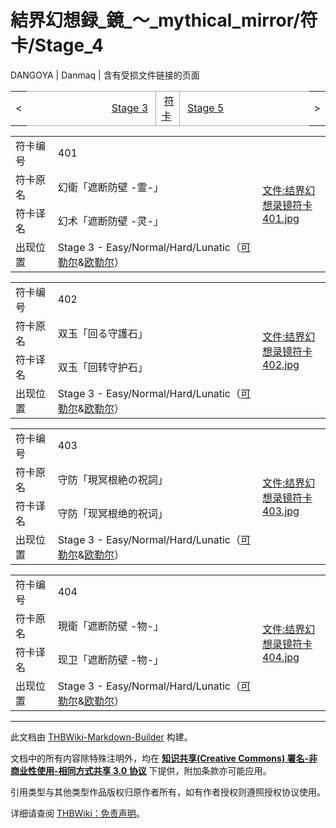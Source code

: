 # 結界幻想録_鏡_～_mythical_mirror/符卡/Stage_4

<!-- source html: G:\repos\THBWiki-Markdown-Builder\THBWikiMarkdown\Temp\main\8\8e\ns0%3A%E7%B5%90%E7%95%8C%E5%B9%BB%E6%83%B3%E9%8C%B2_%E9%8F%A1_%EF%BD%9E_mythical_mirror%2F%E7%AC%A6%E5%8D%A1%2FStage_4.html -->

DANGOYA | Danmaq | 含有受损文件链接的页面

<center>

<table>
<tbody><tr>
<td>&lt;
</td>
<td style="border-top: 1px solid #aaaaaa; border-bottom: 1px solid #aaaaaa; width: 50%; text-align: right"><a href="./結界幻想録_鏡_～_mythical_mirror-符卡-Stage_3.md" title="結界幻想録 鏡 ～ mythical mirror/符卡/Stage 3">Stage 3</a>&#160;
</td>
<td style="text-align: center; border-left: 1px solid #aaaaaa; border-right: 1px solid #aaaaaa; border-top: 1px solid #aaaaaa; border-bottom: 1px solid #aaaaaa;">&#160;<a href="./結界幻想録_鏡_～_mythical_mirror-符卡.md" title="結界幻想録 鏡 ～ mythical mirror/符卡">符卡</a>&#160;
</td>
<td style="border-top: 1px solid #aaaaaa; border-bottom: 1px solid #aaaaaa; width: 50%; text-align: left">&#160;<a href="./結界幻想録_鏡_～_mythical_mirror-符卡-Stage_5.md" title="結界幻想録 鏡 ～ mythical mirror/符卡/Stage 5">Stage 5</a>
</td>
<td>&gt;
</td></tr></tbody></table>

  
</center>
  
  

  


<table>
<tbody><tr><td width="80">符卡编号</td><td width="400">401</td><td rowspan="4" width="120"><a href="/index.php?title=%E7%89%B9%E6%AE%8A:%E4%B8%8A%E4%BC%A0%E6%96%87%E4%BB%B6&amp;wpDestFile=%E7%BB%93%E7%95%8C%E5%B9%BB%E6%83%B3%E5%BD%95%E9%95%9C%E7%AC%A6%E5%8D%A1401.jpg" class="new" title="文件:结界幻想录镜符卡401.jpg">文件:结界幻想录镜符卡401.jpg</a></td></tr>
<tr><td>符卡原名</td><td>幻衛「遮断防壁 -霊-」</td></tr><tr><td>符卡译名</td><td>幻术「遮断防壁 -灵-」</td></tr><tr><td>出现位置</td><td>Stage 3 - Easy/Normal/Hard/Lunatic（<a href="/index.php?title=%E5%8F%AF%E5%8B%92%E5%B0%94&amp;action=edit&amp;redlink=1" class="new" title="可勒尔（页面不存在）">可勒尔</a>&amp;<a href="/index.php?title=%E6%AC%A7%E5%8B%92%E5%B0%94&amp;action=edit&amp;redlink=1" class="new" title="欧勒尔（页面不存在）">欧勒尔</a>）</td></tr></tbody></table>



<table>
<tbody><tr><td width="80">符卡编号</td><td width="400">402</td><td rowspan="4" width="120"><a href="/index.php?title=%E7%89%B9%E6%AE%8A:%E4%B8%8A%E4%BC%A0%E6%96%87%E4%BB%B6&amp;wpDestFile=%E7%BB%93%E7%95%8C%E5%B9%BB%E6%83%B3%E5%BD%95%E9%95%9C%E7%AC%A6%E5%8D%A1402.jpg" class="new" title="文件:结界幻想录镜符卡402.jpg">文件:结界幻想录镜符卡402.jpg</a></td></tr>
<tr><td>符卡原名</td><td>双玉「回る守護石」</td></tr><tr><td>符卡译名</td><td>双玉「回转守护石」</td></tr><tr><td>出现位置</td><td>Stage 3 - Easy/Normal/Hard/Lunatic（<a href="/index.php?title=%E5%8F%AF%E5%8B%92%E5%B0%94&amp;action=edit&amp;redlink=1" class="new" title="可勒尔（页面不存在）">可勒尔</a>&amp;<a href="/index.php?title=%E6%AC%A7%E5%8B%92%E5%B0%94&amp;action=edit&amp;redlink=1" class="new" title="欧勒尔（页面不存在）">欧勒尔</a>）</td></tr></tbody></table>



<table>
<tbody><tr><td width="80">符卡编号</td><td width="400">403</td><td rowspan="4" width="120"><a href="/index.php?title=%E7%89%B9%E6%AE%8A:%E4%B8%8A%E4%BC%A0%E6%96%87%E4%BB%B6&amp;wpDestFile=%E7%BB%93%E7%95%8C%E5%B9%BB%E6%83%B3%E5%BD%95%E9%95%9C%E7%AC%A6%E5%8D%A1403.jpg" class="new" title="文件:结界幻想录镜符卡403.jpg">文件:结界幻想录镜符卡403.jpg</a></td></tr>
<tr><td>符卡原名</td><td>守防「現冥根絶の祝詞」</td></tr><tr><td>符卡译名</td><td>守防「现冥根绝的祝词」</td></tr><tr><td>出现位置</td><td>Stage 3 - Easy/Normal/Hard/Lunatic（<a href="/index.php?title=%E5%8F%AF%E5%8B%92%E5%B0%94&amp;action=edit&amp;redlink=1" class="new" title="可勒尔（页面不存在）">可勒尔</a>&amp;<a href="/index.php?title=%E6%AC%A7%E5%8B%92%E5%B0%94&amp;action=edit&amp;redlink=1" class="new" title="欧勒尔（页面不存在）">欧勒尔</a>）</td></tr></tbody></table>



<table>
<tbody><tr><td width="80">符卡编号</td><td width="400">404</td><td rowspan="4" width="120"><a href="/index.php?title=%E7%89%B9%E6%AE%8A:%E4%B8%8A%E4%BC%A0%E6%96%87%E4%BB%B6&amp;wpDestFile=%E7%BB%93%E7%95%8C%E5%B9%BB%E6%83%B3%E5%BD%95%E9%95%9C%E7%AC%A6%E5%8D%A1404.jpg" class="new" title="文件:结界幻想录镜符卡404.jpg">文件:结界幻想录镜符卡404.jpg</a></td></tr>
<tr><td>符卡原名</td><td>現衛「遮断防壁 -物-」</td></tr><tr><td>符卡译名</td><td>现卫「遮断防壁 -物-」</td></tr><tr><td>出现位置</td><td>Stage 3 - Easy/Normal/Hard/Lunatic（<a href="/index.php?title=%E5%8F%AF%E5%8B%92%E5%B0%94&amp;action=edit&amp;redlink=1" class="new" title="可勒尔（页面不存在）">可勒尔</a>&amp;<a href="/index.php?title=%E6%AC%A7%E5%8B%92%E5%B0%94&amp;action=edit&amp;redlink=1" class="new" title="欧勒尔（页面不存在）">欧勒尔</a>）</td></tr></tbody></table>






---

此文档由 [THBWiki-Markdown-Builder](https://github.com/Delsin-Yu/THBWiki-Markdown-Builder) 构建。

文档中的所有内容除特殊注明外，均在 [**知识共享(Creative Commons) 署名-非商业性使用-相同方式共享 3.0 协议**](https://creativecommons.org/licenses/by-sa/3.0/deed.zh-hans) 下提供，附加条款亦可能应用。

引用类型与其他类型作品版权归原作者所有，如有作者授权则遵照授权协议使用。

详细请查阅 [THBWiki：免责声明](https://thbwiki.cc/THBWiki:%E5%85%8D%E8%B4%A3%E5%A3%B0%E6%98%8E)。

